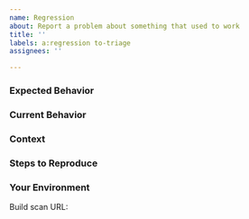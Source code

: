 ```yaml
---
name: Regression
about: Report a problem about something that used to work
title: ''
labels: a:regression to-triage
assignees: ''

---
```


<!--- 
Please use our bug report template to report problems with something that has never worked.  
Regressions reports are greatly appreciated during our RC phase and before a final release.
-->

<!--- Provide a brief summary of the issue in the title above -->

### Expected Behavior
<!--- Tell us what should happen -->

### Current Behavior
<!--- Tell us what happens instead of the expected behavior -->

### Context
<!--- Which version did this stop working with? Which version do you know it works? -->
<!--- How has this issue affected you? What are you trying to accomplish? -->
<!--- Providing context helps us come up with a solution that is most useful in the real world -->

### Steps to Reproduce 
<!--- Provide a self-contained example project (as an attached archive or a Github project). -->
<!--- In the rare cases where this is infeasible, we will also accept a detailed set of instructions. -->

### Your Environment
<!--- Include as many relevant details about the environment you experienced the bug in -->
<!--- A build scan https://scans.gradle.com/get-started is ideal -->
Build scan URL:
